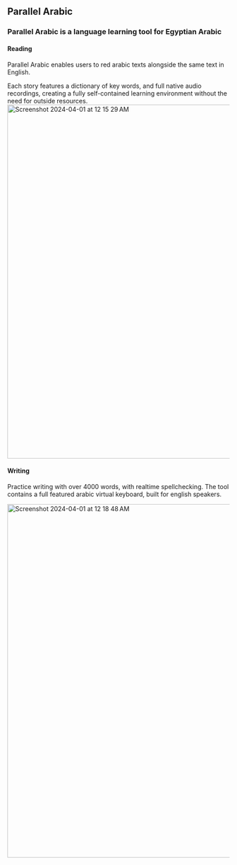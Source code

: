 ## Parallel Arabic

### Parallel Arabic is a language learning tool for Egyptian Arabic 
#### Reading
Parallel Arabic enables users to red arabic texts alongside the same text in English.

Each story features a dictionary of key words, and full native audio recordings, creating a fully self-contained learning environment without the need for outside resources.
<img width="800" alt="Screenshot 2024-04-01 at 12 15 29 AM" src="https://github.com/selmetwa/parallel-arabic/assets/46908343/7d8f87a4-c6d1-412c-b2f5-6a969ad176de">

#### Writing 
Practice writing with over 4000 words, with realtime spellchecking. The tool contains a full featured arabic virtual keyboard, built for english speakers.

<img width="799" alt="Screenshot 2024-04-01 at 12 18 48 AM" src="https://github.com/selmetwa/parallel-arabic/assets/46908343/a66d135b-84db-4554-8872-8dbcb2b4c35a">
